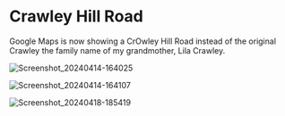 # Crawley Hill Road 
Google Maps is now showing a CrOwley Hill Road instead of the original Crawley the family name of my grandmother, Lila Crawley.

![Screenshot_20240414-164025](https://github.com/9413d5ff2a0b4f237a264010b65350e7/TAG/assets/159488374/3ad654ae-2641-4bb5-bdcd-238a11413bf8)

![Screenshot_20240414-164107](https://github.com/9413d5ff2a0b4f237a264010b65350e7/TAG/assets/159488374/435dd04b-e10b-4b92-ad41-21cc4edd582b)

![Screenshot_20240418-185419](https://github.com/9413d5ff2a0b4f237a264010b65350e7/TAG/assets/159488374/e0973b80-1219-45aa-b7a8-de90fdaa4c48)
